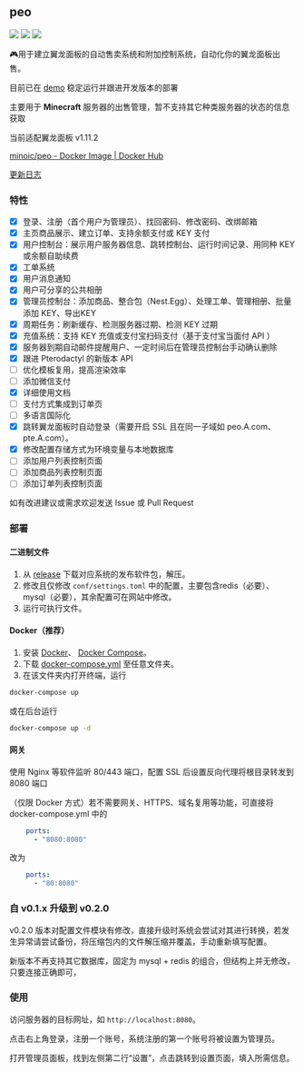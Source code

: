 ## peo

[![](https://img.shields.io/docker/v/minoic/peo?label=Docker%20Image)](https://hub.docker.com/r/minoic/peo) [![](https://img.shields.io/github/stars/minoic/peo?style=social)](https://github.com/minoic/peo) [![](https://img.shields.io/github/release-date/minoic/peo)](https://github.com/minoic/peo/releases)

🎮用于建立翼龙面板的自动售卖系统和附加控制系统，自动化你的翼龙面板出售。

目前已在 [demo](https://order.minoic.top) 稳定运行并跟进开发版本的部署

主要用于 **Minecraft** 服务器的出售管理，暂不支持其它种类服务器的状态的信息获取

当前适配翼龙面板 v1.11.2

[minoic/peo - Docker Image | Docker Hub](https://hub.docker.com/r/minoic/peo)

[更新日志](CHANGELOG.md)

### 特性

- [x] 登录、注册（首个用户为管理员）、找回密码、修改密码、改绑邮箱
- [x] 主页商品展示、建立订单、支持余额支付或 KEY 支付
- [x] 用户控制台：展示用户服务器信息、跳转控制台、运行时间记录、用同种 KEY 或余额自助续费
- [x] 工单系统
- [x] 用户消息通知
- [x] 用户可分享的公共相册
- [x] 管理员控制台：添加商品、整合包（Nest.Egg）、处理工单、管理相册、批量添加
  KEY、导出KEY
- [x] 周期任务：刷新缓存、检测服务器过期、检测 KEY 过期
- [x] 充值系统：支持 KEY 充值或支付宝扫码支付（基于支付宝当面付 API ）
- [x] 服务器到期自动邮件提醒用户、一定时间后在管理员控制台手动确认删除
- [x] 跟进 Pterodactyl 的新版本 API
- [ ] 优化模板复用，提高渲染效率
- [ ] 添加微信支付
- [x] 详细使用文档
- [ ] 支付方式集成到订单页
- [ ] 多语言国际化
- [x] 跳转翼龙面板时自动登录（需要开启 SSL 且在同一子域如 peo.A.com、pte.A.com）。
- [x] 修改配置存储方式为环境变量与本地数据库
- [ ] 添加用户列表控制页面
- [ ] 添加商品列表控制页面
- [ ] 添加订单列表控制页面

如有改进建议或需求欢迎发送 Issue 或 Pull Request

### 部署

#### 二进制文件

1. 从 [release](https://github.com/minoic/peo/releases) 下载对应系统的发布软件包，解压。
2. 修改且仅修改 `conf/settings.toml` 中的配置，主要包含redis（必要）、mysql（必要），其余配置可在网站中修改。
3. 运行可执行文件。

#### Docker（推荐）

1. 安装 [Docker](https://www.runoob.com/docker/ubuntu-docker-install.html)、
   [Docker Compose](https://www.runoob.com/docker/docker-compose.html)。
2. 下载 [docker-compose.yml](./docker-compose.yml) 至任意文件夹。
3. 在该文件夹内打开终端，运行

```bash
docker-compose up
```

或在后台运行

```bash
docker-compose up -d
```

#### 网关

使用 Nginx 等软件监听 80/443 端口，配置 SSL 后设置反向代理将根目录转发到 8080 端口

（仅限 Docker 方式）若不需要网关、HTTPS、域名复用等功能，可直接将 docker-compose.yml
中的

```yaml
    ports:
      - "8080:8080"
```

改为

```yaml
    ports:
      - "80:8080"
```

### 自 v0.1.x 升级到 v0.2.0

v0.2.0 版本对配置文件模块有修改，直接升级时系统会尝试对其进行转换，若发生异常请尝试备份，将压缩包内的文件解压缩并覆盖，手动重新填写配置。

新版本不再支持其它数据库，固定为 mysql + redis 的组合，但结构上并无修改，只要连接正确即可，

### 使用

访问服务器的目标网址，如 `http://localhost:8080`。

点击右上角登录，注册一个账号，系统注册的第一个账号将被设置为管理员。

打开管理员面板，找到左侧第二行“设置”，点击跳转到设置页面，填入所需信息。